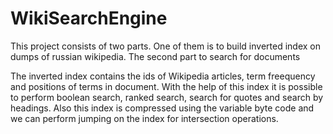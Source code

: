 # WikiSearchEngine
This project consists of two parts. One of them is to build inverted index on dumps of russian wikipedia. The second part to search for documents


The inverted index contains the ids of Wikipedia articles, term freequency and positions of terms in document. With the help of this index it is possible to perform boolean search, ranked search, search for quotes and search by headings. Also this index is compressed using the variable byte code and we can perform jumping on the index for intersection operations.
